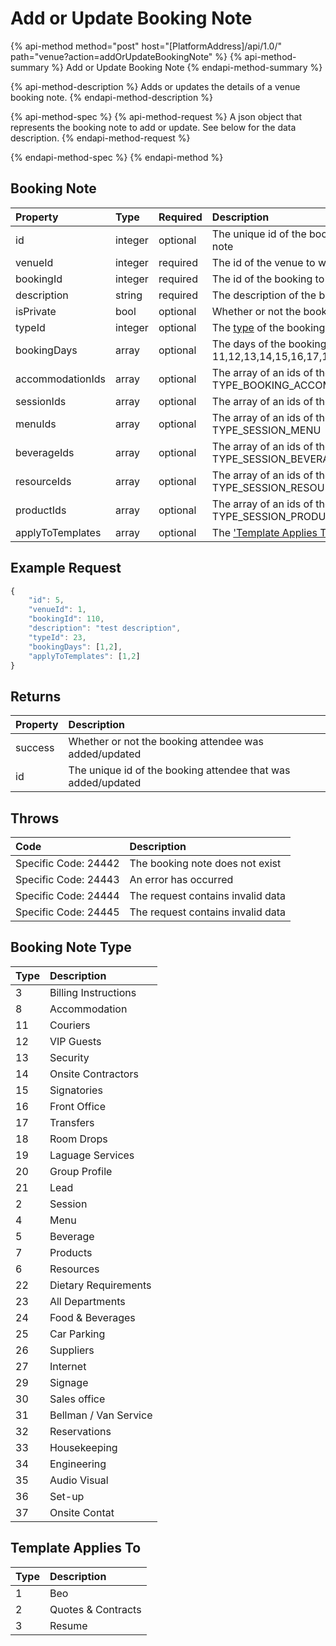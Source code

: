 # Add or Update Booking Note

{% api-method method="post" host="\[PlatformAddress\]/api/1.0/" path="venue?action=addOrUpdateBookingNote" %}
{% api-method-summary %}
Add or Update Booking Note
{% endapi-method-summary %}

{% api-method-description %}
Adds or updates the details of a venue booking note.
{% endapi-method-description %}

{% api-method-spec %}
{% api-method-request %}
A json object that represents the booking note to add or update. See below for the data description.
{% endapi-method-request %}

{% endapi-method-spec %}
{% endapi-method %}

## Booking Note

| Property | Type | Required | Description |
| :--- | :--- | :--- | :--- |
| id | integer | optional | The unique id of the booking note to update. If property is omitted, it will create a new note |
| venueId | integer | required | The id of the venue to which the booking note belongs |
| bookingId | integer | required | The id of the booking to which the booking note will be assigned. |
| description | string | required | The description of the booking note. |
| isPrivate | bool | optional | Whether or not the booking note is accessible to all. |
| typeId | integer | optional | The [type](add-or-update-booking-note.md#booking-note-type) of the booking note. |
| bookingDays | array | optional | The days of the booking. Required when typeId is one of 3 11,12,13,14,15,16,17,18,19,20,21,22,23,24,25,26,27,29,30,31,32,33,34,35,36,37 |
| accommodationIds | array | optional | The array of an ids of the booking accommodation. Required when typeId = TYPE_BOOKING_ACCOMMODATION |
| sessionIds | array | optional | The array of an ids of the booking session. Required when typeId = TYPE_SESSION|
| menuIds | array | optional | The array of an ids of the booking session menu. Required when typeId = TYPE_SESSION_MENU |
| beverageIds | array | optional | The array of an ids of the booking beverage. Required when typeId = TYPE_SESSION_BEVERAGE|
| resourceIds | array | optional | The array of an ids of the booking resource. Required when typeId = TYPE_SESSION_RESOURCE |
| productIds | array | optional | The array of an ids of the booking product. Required when typeId = TYPE_SESSION_PRODUCT|
| applyToTemplates | array | optional | The ['Template Applies To'](add-or-update-booking-note.md#template-applies-to) in booking notes. |


## Example Request

```javascript
{
    "id": 5,
    "venueId": 1,
    "bookingId": 110,
    "description": "test description",
    "typeId": 23,
    "bookingDays": [1,2],
    "applyToTemplates": [1,2]
}
```

## Returns

| Property | Description |
| :--- | :--- |
| success | Whether or not the booking attendee was added/updated |
| id | The unique id of the booking attendee that was added/updated |

## Throws

| Code | Description |
| :--- | :--- |
| Specific Code: 24442 | The booking note does not exist |
| Specific Code: 24443 | An error has occurred |
| Specific Code: 24444 | The request contains invalid data |
| Specific Code: 24445 | The request contains invalid data |

## Booking Note Type
| Type | Description |
| :--- | :--- |
| 3 | Billing Instructions |
| 8 | Accommodation |
| 11 | Couriers |
| 12 | VIP Guests |
| 13 | Security |
| 14 | Onsite Contractors |
| 15 | Signatories |
| 16 | Front Office |
| 17 | Transfers |
| 18 | Room Drops |
| 19 | Laguage Services |
| 20 | Group Profile |
| 21 | Lead |
| 2 | Session |
| 4 | Menu |
| 5 | Beverage |
| 7 | Products |
| 6 | Resources |
| 22 | Dietary Requirements |
| 23 | All Departments |
| 24 | Food & Beverages |
| 25 | Car Parking |
| 26 | Suppliers |
| 27 | Internet |
| 29 | Signage |
| 30 | Sales office |
| 31 | Bellman / Van Service |
| 32 | Reservations |
| 33 | Housekeeping |
| 34 | Engineering |
| 35 | Audio Visual |
| 36 | Set-up |
| 37 | Onsite Contat |

## Template Applies To
| Type | Description |
| :--- | :--- |
| 1 | Beo |
| 2 | Quotes & Contracts |
| 3 | Resume |